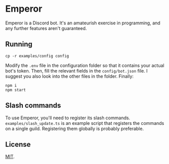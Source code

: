 # Emperor

Emperor is a Discord bot. It's an amateurish exercise in programming, and any
further features aren't guaranteed.

## Running

```
cp -r examples/config config
```

Modify the `.env` file in the configuration folder so that it contains your
actual bot's token. Then, fill the relevant fields in the `config/bot.json`
file. I suggest you also look into the other files in the folder. Finally:

```
npm i
npm start
```

## Slash commands

To use Emperor, you'll need to register its slash commands.
`examples/slash_update.ts` is an example script that registers the commands on a
single guild. Registering them globally is probably preferable.

## License

[MIT](https://spdx.org/licenses/MIT.html).
